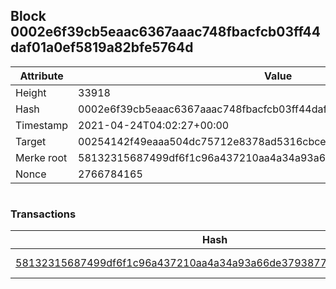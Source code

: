 ## Block 0002e6f39cb5eaac6367aaac748fbacfcb03ff44daf01a0ef5819a82bfe5764d

Attribute | Value
--- | ---
Height | 33918
Hash | 0002e6f39cb5eaac6367aaac748fbacfcb03ff44daf01a0ef5819a82bfe5764d
Timestamp | 2021-04-24T04:02:27+00:00
Target | 00254142f49eaaa504dc75712e8378ad5316cbcead634704b3734b6271167cc4
Merke root | 58132315687499df6f1c96a437210aa4a34a93a66de3793877682c67659e5bee
Nonce | 2766784165

```

```

### Transactions

Hash | Amount
--- | ---
[58132315687499df6f1c96a437210aa4a34a93a66de3793877682c67659e5bee](58132315687499df6f1c96a437210aa4a34a93a66de3793877682c67659e5bee.md) | 10.00000000 SKEPTI 
